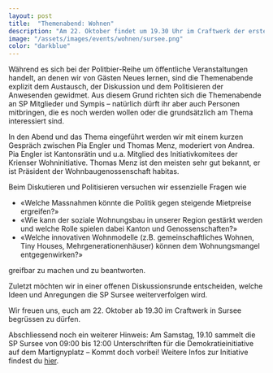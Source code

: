 ```yaml
---
layout: post
title:  "Themenabend: Wohnen"
description: "Am 22. Oktober findet um 19.30 Uhr im Craftwerk der erste SP Sursee Themenabend statt. Gerne laden wir euch zu einem spannenden Austausch über das Thema «Wohnen» ein."
image: "/assets/images/events/wohnen/sursee.png"
color: "darkblue"
---
```


Während es sich bei der Politbier-Reihe um öffentliche Veranstaltungen handelt, an denen wir von Gästen Neues lernen, sind die  Themenabende explizit dem Austausch, der Diskussion und dem Politisieren der Anwesenden gewidmet. Aus diesem Grund richten sich die Themenabende an SP Mitglieder und Sympis – natürlich dürft ihr aber auch Personen mitbringen, die es noch werden wollen oder die grundsätzlich am Thema interessiert sind.

In den Abend und das Thema eingeführt werden wir mit einem kurzen Gespräch zwischen Pia Engler und Thomas Menz, moderiert von Andrea. Pia Engler ist Kantonsrätin und u.a. Mitglied des Initiativkomitees der Krienser Wohninitiative. Thomas Menz ist den meisten sehr gut bekannt, er ist Präsident der Wohnbaugenossenschaft habitas.

Beim Diskutieren und Politisieren versuchen wir essenzielle Fragen wie

* «Welche Massnahmen könnte die Politik gegen steigende Mietpreise ergreifen?»
* «Wie kann der soziale Wohnungsbau in unserer Region gestärkt werden und welche Rolle spielen dabei Kanton und Genossenschaften?»
* «Welche innovativen Wohnmodelle (z.B. gemeinschaftliches Wohnen, Tiny Houses, Mehrgenerationenhäuser) können dem Wohnungsmangel entgegenwirken?»

greifbar zu machen und zu beantworten.

Zuletzt möchten wir in einer offenen Diskussionsrunde entscheiden, welche Ideen und Anregungen die SP Sursee weiterverfolgen wird.

Wir freuen uns, euch am 22. Oktober ab 19.30 im Craftwerk in Sursee begrüssen zu dürfen.

Abschliessend noch ein weiterer Hinweis: Am Samstag, 19.10 sammelt die SP Sursee von 09:00 bis 12:00 Unterschriften für die Demokratieinitiative auf dem Martignyplatz – Kommt doch vorbei! Weitere Infos zur Initiative findest du [hier](https://demokratie-volksinitiative.ch).


